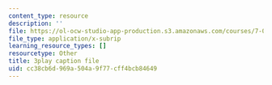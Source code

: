 ```yaml
---
content_type: resource
description: ''
file: https://ol-ocw-studio-app-production.s3.amazonaws.com/courses/7-01sc-fundamentals-of-biology-fall-2011/cc38cb6d969a504a9f77cff4bcb84649_OK7_ReXhVaQ.vtt
file_type: application/x-subrip
learning_resource_types: []
resourcetype: Other
title: 3play caption file
uid: cc38cb6d-969a-504a-9f77-cff4bcb84649
---
```

